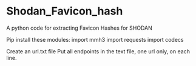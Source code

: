 # Shodan_Favicon_hash
A python code for extracting Favicon Hashes for SHODAN

Pip install these modules:
import mmh3
import requests
import codecs

Create an url.txt file
Put all endpoints in the text file, one url only, on each line.
